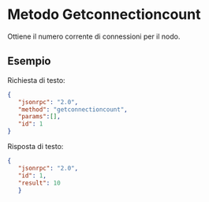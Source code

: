 # Metodo Getconnectioncount

Ottiene il numero corrente di connessioni per il nodo.

## Esempio

Richiesta di testo:

```json
{
   "jsonrpc": "2.0",
   "method": "getconnectioncount",
   "params":[],
   "id": 1
}
```

Risposta di testo:

```json
{
   "jsonrpc": "2.0",
   "id": 1,
   "result": 10
   }
```
